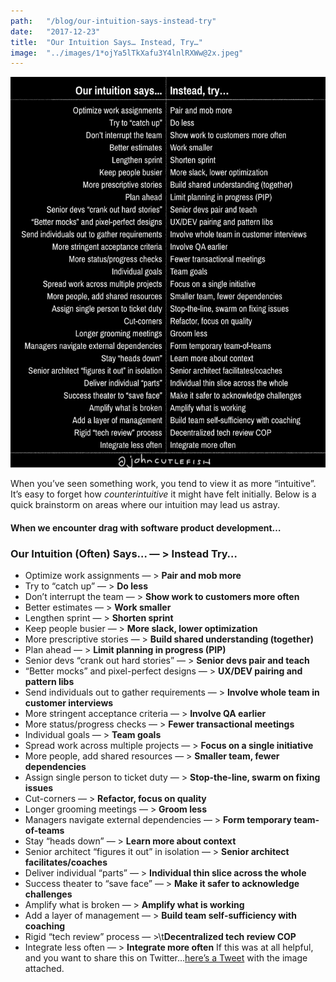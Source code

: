 ```yaml
---
path:	"/blog/our-intuition-says-instead-try"
date:	"2017-12-23"
title:	"Our Intuition Says… Instead, Try…"
image:	"../images/1*ojYa5lTkXafu3Y4lnlRXWw@2x.jpeg"
---
```


![](../images/1*ojYa5lTkXafu3Y4lnlRXWw@2x.jpeg)

When you’ve seen something work, you tend to view it as more “intuitive”. It’s easy to forget how *counterintuitive* it might have felt initially. Below is a quick brainstorm on areas where our intuition may lead us astray.

#### When we encounter drag with software product development…

### Our Intuition (Often) Says… — > Instead Try…

* Optimize work assignments — > **Pair and mob more**
* Try to “catch up” — > **Do less**
* Don’t interrupt the team — > **Show work to customers more often**
* Better estimates — > **Work smaller**
* Lengthen sprint — > **Shorten sprint**
* Keep people busier — > **More slack, lower optimization**
* More prescriptive stories — > **Build shared understanding (together)**
* Plan ahead — > **Limit planning in progress (PIP)**
* Senior devs “crank out hard stories” — > **Senior devs pair and teach**
* “Better mocks” and pixel-perfect designs — > **UX/DEV pairing and pattern libs**
* Send individuals out to gather requirements — > **Involve whole team in customer interviews**
* More stringent acceptance criteria — > **Involve QA earlier**
* More status/progress checks — > **Fewer transactional meetings**
* Individual goals — > **Team goals**
* Spread work across multiple projects — > **Focus on a single initiative**
* More people, add shared resources — > **Smaller team, fewer dependencies**
* Assign single person to ticket duty — > **Stop-the-line, swarm on fixing issues**
* Cut-corners — > **Refactor, focus on quality**
* Longer grooming meetings — > **Groom less**
* Managers navigate external dependencies — > **Form temporary team-of-teams**
* Stay “heads down” — > **Learn more about context**
* Senior architect “figures it out” in isolation — > **Senior architect facilitates/coaches**
* Deliver individual “parts” — > **Individual thin slice across the whole**
* Success theater to “save face” — > **Make it safer to acknowledge challenges**
* Amplify what is broken — > **Amplify what is working**
* Add a layer of management — > **Build team self-sufficiency with coaching**
* Rigid “tech review” process — >\t**Decentralized tech review COP**
* Integrate less often — > **Integrate more often**
If this was at all helpful, and you want to share this on Twitter…[here’s a Tweet](https://twitter.com/johncutlefish/status/944448608652361728) with the image attached.

